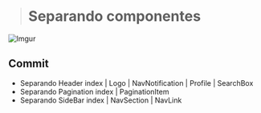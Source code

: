 > # Separando componentes
![Imgur](https://imgur.com/8EHUG2R.png)

## Commit
* Separando Header index | Logo | NavNotification | Profile | SearchBox
* Separando Pagination index | PaginationItem
* Separando SideBar index | NavSection | NavLink

